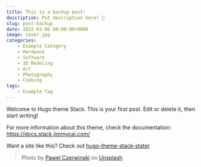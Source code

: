 ```yaml
---
title: This is a backup post!
description: Put description here! 🦆
slug: post-backup
date: 2022-03-06 00:00:00+0000
image: cover.jpg
categories:
    - Example Category
    - Hardware
    - Software
    - 3D Modeling
    - Art
    - Photography
    - Cooking
tags:
    - Example Tag
---
```


Welcome to Hugo theme Stack. This is your first post. Edit or delete it, then start writing!

For more information about this theme, check the documentation: https://docs.stack.jimmycai.com/

Want a site like this? Check out [hugo-theme-stack-stater](https://github.com/CaiJimmy/hugo-theme-stack-starter)

> Photo by [Pawel Czerwinski](https://unsplash.com/@pawel_czerwinski) on [Unsplash](https://unsplash.com/)
